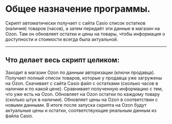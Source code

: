 # Общее назначение программы.

Скрипт автоматически получает с сайта Casio список остатков (наличия) товаров (часов), а затем передаёт эти данные в магазин на Ozon. Там он обновляет остатки и цены на товары, чтобы информация о доступности и стоимости всегда была актуальной.
****
## Что делает весь скрипт целиком:

Заходит в магазин Ozon по данным авторизации (ключи продавца).
Получает полный список товаров, которые у продавца уже загружены на Ozon.
Скачивает с сайта Casio файл с остатками (сколько часов в наличии и по какой цене).
Сравнивает полученную информацию с тем, что уже есть на Ozon.
Обновляет на Ozon остатки по каждому товару (сколько штук в наличии).
Обновляет цены на Ozon в соответствии с новыми данными.
В итоге после запуска скрипта на Ozon будут актуальные цены и остатки, соответствующие реальным данным из файла Casio.
